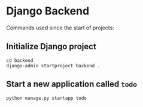 # Django Backend

Commands used since the start of projects:

## Initialize Django project

```console
cd backend
django-admin startproject backend .

```

## Start a new application called `todo`

```console
python manage.py startapp todo

```